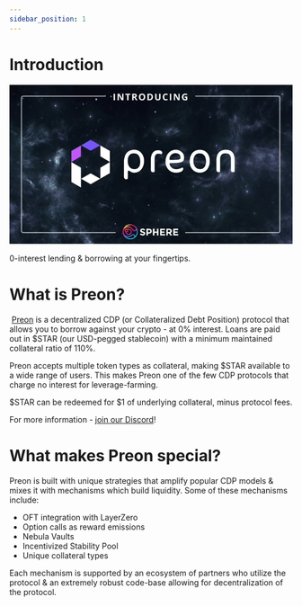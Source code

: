 ```yaml
---
sidebar_position: 1
---
```


# Introduction

![Introduction!](./assets/introduction.jpg "Introduction")

0-interest lending & borrowing at your fingertips.

# What is Preon?

​
[Preon](https://www.preon.finance/) is a decentralized CDP (or Collateralized Debt Position) protocol that allows you to borrow against your crypto - at 0% interest. Loans are paid out in $STAR (our USD-pegged stablecoin) with a minimum maintained collateral ratio of 110%.

Preon accepts multiple token types as collateral, making $STAR available to a wide range of users. This makes Preon one of the few CDP protocols that charge no interest for leverage-farming.

$STAR can be redeemed for $1 of underlying collateral, minus protocol fees.

For more information - [join our Discord](https://discord.com/invite/preon)!

# What makes Preon special?

Preon is built with unique strategies that amplify popular CDP models & mixes it with mechanisms which build liquidity. Some of these mechanisms include:

- OFT integration with LayerZero
- Option calls as reward emissions
- Nebula Vaults
- Incentivized Stability Pool
- Unique collateral types

Each mechanism is supported by an ecosystem of partners who utilize the protocol & an extremely robust code-base allowing for decentralization of the protocol.
